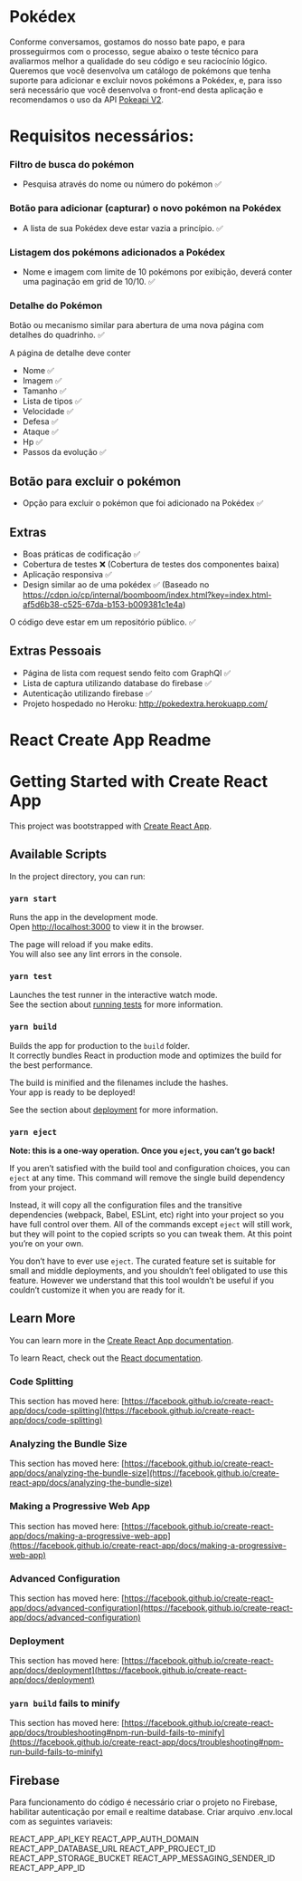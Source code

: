 # Pokédex

Conforme conversamos, gostamos do nosso bate papo, e para prosseguirmos com o processo, segue abaixo o teste técnico para avaliarmos melhor a qualidade do seu código e seu raciocínio lógico.  Queremos que você desenvolva um catálogo de pokémons que tenha suporte para adicionar e excluir novos pokémons a Pokédex, e, para isso será necessário que você desenvolva o front-end desta aplicação e recomendamos o uso da API [Pokeapi V2](https://pokeapi.co/docs/v2). 

# Requisitos necessários:

### Filtro de busca do pokémon

* Pesquisa através do nome ou número do pokémon ✅

### Botão para adicionar (capturar) o novo pokémon na Pokédex

* A lista de sua Pokédex deve estar vazia a princípio. ✅

### Listagem dos pokémons adicionados a Pokédex

* Nome e imagem com limite de 10 pokémons por exibição, deverá conter uma paginação em grid de 10/10. ✅

### Detalhe do Pokémon

Botão ou mecanismo similar para abertura de uma nova página com detalhes do quadrinho. ✅

A página de detalhe deve conter
*  Nome ✅
* Imagem ✅
* Tamanho ✅
* Lista de tipos ✅
* Velocidade ✅
* Defesa ✅
* Ataque ✅
* Hp ✅
* Passos da evolução ✅


## Botão para excluir o pokémon

* Opção para excluir o pokémon que foi adicionado na Pokédex ✅

## Extras

* Boas práticas de codificação ✅
* Cobertura de testes ❌ (Cobertura de testes dos componentes baixa)
* Aplicação responsiva ✅
* Design similar ao de uma pokédex ✅ (Baseado no https://cdpn.io/cp/internal/boomboom/index.html?key=index.html-af5d6b38-c525-67da-b153-b009381c1e4a)


O código deve estar em um repositório público. ✅

## Extras Pessoais

* Página de lista com request sendo feito com GraphQl ✅
* Lista de captura utilizando database do firebase ✅
* Autenticação utilizando firebase ✅
* Projeto hospedado no Heroku: http://pokedextra.herokuapp.com/

# React Create App Readme
# Getting Started with Create React App

This project was bootstrapped with [Create React App](https://github.com/facebook/create-react-app).

## Available Scripts

In the project directory, you can run:

### `yarn start`

Runs the app in the development mode.\
Open [http://localhost:3000](http://localhost:3000) to view it in the browser.

The page will reload if you make edits.\
You will also see any lint errors in the console.

### `yarn test`

Launches the test runner in the interactive watch mode.\
See the section about [running tests](https://facebook.github.io/create-react-app/docs/running-tests) for more information.

### `yarn build`

Builds the app for production to the `build` folder.\
It correctly bundles React in production mode and optimizes the build for the best performance.

The build is minified and the filenames include the hashes.\
Your app is ready to be deployed!

See the section about [deployment](https://facebook.github.io/create-react-app/docs/deployment) for more information.

### `yarn eject`

**Note: this is a one-way operation. Once you `eject`, you can’t go back!**

If you aren’t satisfied with the build tool and configuration choices, you can `eject` at any time. This command will remove the single build dependency from your project.

Instead, it will copy all the configuration files and the transitive dependencies (webpack, Babel, ESLint, etc) right into your project so you have full control over them. All of the commands except `eject` will still work, but they will point to the copied scripts so you can tweak them. At this point you’re on your own.

You don’t have to ever use `eject`. The curated feature set is suitable for small and middle deployments, and you shouldn’t feel obligated to use this feature. However we understand that this tool wouldn’t be useful if you couldn’t customize it when you are ready for it.

## Learn More

You can learn more in the [Create React App documentation](https://facebook.github.io/create-react-app/docs/getting-started).

To learn React, check out the [React documentation](https://reactjs.org/).

### Code Splitting

This section has moved here: [https://facebook.github.io/create-react-app/docs/code-splitting](https://facebook.github.io/create-react-app/docs/code-splitting)

### Analyzing the Bundle Size

This section has moved here: [https://facebook.github.io/create-react-app/docs/analyzing-the-bundle-size](https://facebook.github.io/create-react-app/docs/analyzing-the-bundle-size)

### Making a Progressive Web App

This section has moved here: [https://facebook.github.io/create-react-app/docs/making-a-progressive-web-app](https://facebook.github.io/create-react-app/docs/making-a-progressive-web-app)

### Advanced Configuration

This section has moved here: [https://facebook.github.io/create-react-app/docs/advanced-configuration](https://facebook.github.io/create-react-app/docs/advanced-configuration)

### Deployment

This section has moved here: [https://facebook.github.io/create-react-app/docs/deployment](https://facebook.github.io/create-react-app/docs/deployment)

### `yarn build` fails to minify

This section has moved here: [https://facebook.github.io/create-react-app/docs/troubleshooting#npm-run-build-fails-to-minify](https://facebook.github.io/create-react-app/docs/troubleshooting#npm-run-build-fails-to-minify)

## Firebase

Para funcionamento do código é necessário criar o projeto no Firebase, habilitar autenticação por email e realtime database.
Criar arquivo .env.local com as seguintes variaveis:

REACT_APP_API_KEY
REACT_APP_AUTH_DOMAIN
REACT_APP_DATABASE_URL
REACT_APP_PROJECT_ID
REACT_APP_STORAGE_BUCKET
REACT_APP_MESSAGING_SENDER_ID
REACT_APP_APP_ID